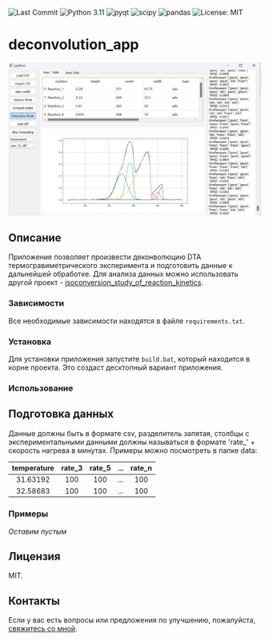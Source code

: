 ![Last Commit](https://img.shields.io/github/last-commit/kdavjd/deconvolution_app)
![Python 3.11](https://img.shields.io/badge/python-3.11-blue.svg)
![pyqt](https://img.shields.io/badge/-pyqt-green)
![scipy](https://img.shields.io/badge/-scipy-red)
![pandas](https://img.shields.io/badge/-pandas-blueviolet)
![License: MIT](https://img.shields.io/badge/License-MIT-green.svg)

# deconvolution_app
<div style="text-align: center;">

![logo](https://github.com/kdavjd/deconvolution_app/blob/main/imgs/main_window.png)
</div>

## Описание

Приложение позволяет произвести деконволюцию DTA термогравиметрического эксперимента и подготовить данные к дальнейшей обработке. Для анализа данных можно использовать другой проект - [isoconversion_study_of_reaction_kinetics](https://github.com/kdavjd/isoconversion_study_of_reaction_kinetics).

### Зависимости

Все необходимые зависимости находятся в файле `requirements.txt`.

### Установка

Для установки приложения запустите `build.bat`, который находится в корне проекта. Это создаст десктопный вариант приложения.

### Использование

## Подготовка данных
Данные должны быть в формате csv, разделитель запятая, столбцы с экспериментальными данными должны называться в формате 'rate_' + скорость нагрева в минутах. Примеры можно посмотреть в папке data:

| temperature | rate_3 | rate_5 | ... | rate_n | 
|:-----------:|:------:|:------:|:---:|:------:|
|  31.63192   |   100  |   100  | ... |   100  |
|  32.58683   |   100  |   100  | ... |   100  |


### Примеры

*Оставим пустым*

## Лицензия

MIT.

## Контакты

Если у вас есть вопросы или предложения по улучшению, пожалуйста, [свяжитесь со мной](https://t.me/nuclearexistence).

